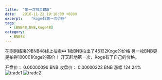 ```yaml
---
title:  "第一次拍卖BNB"
date:   2018-11-22 19:16:00 +0800
excerpt:	"Koge48第一次价格"
tags:
  - [BNB48,BNB,Koge48]
category:
  - BNB48
---
```

在刚刚结束的BNB48线上拍卖中
1枚BNB拍出了45132Koge的价格
另一枚BNB更是拍得100001Koge的高价！
开天辟地第一次，Koge有了自己的价格。

开盘价： 0.00000099 BNB
收盘价： 0.00000222 BNB
涨幅  124.24% 
![trade1](https://wx2.sinaimg.cn/mw690/005zmCdEgy1fxieflrb4kj30br02qq30.jpg)
![trade2](https://wx3.sinaimg.cn/mw690/005zmCdEgy1fxiefbg8d5j30gw03c74g.jpg)
